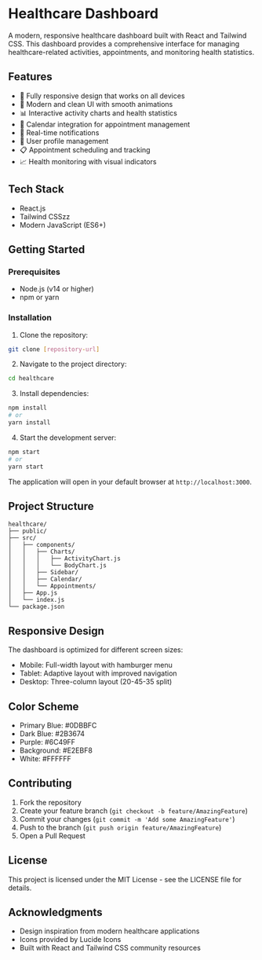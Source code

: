 # Healthcare Dashboard

A modern, responsive healthcare dashboard built with React and Tailwind CSS. This dashboard provides a comprehensive interface for managing healthcare-related activities, appointments, and monitoring health statistics.

## Features

- 📱 Fully responsive design that works on all devices
- 🎨 Modern and clean UI with smooth animations
- 📊 Interactive activity charts and health statistics
- 📅 Calendar integration for appointment management
- 🔔 Real-time notifications
- 👤 User profile management
- 📋 Appointment scheduling and tracking
- 📈 Health monitoring with visual indicators

## Tech Stack

- React.js
- Tailwind CSSzz
- Modern JavaScript (ES6+)

## Getting Started

### Prerequisites

- Node.js (v14 or higher)
- npm or yarn

### Installation

1. Clone the repository:
```bash
git clone [repository-url]
```

2. Navigate to the project directory:
```bash
cd healthcare
```

3. Install dependencies:
```bash
npm install
# or
yarn install
```

4. Start the development server:
```bash
npm start
# or
yarn start
```

The application will open in your default browser at `http://localhost:3000`.

## Project Structure

```
healthcare/
├── public/
├── src/
│   ├── components/
│   │   ├── Charts/
│   │   │   ├── ActivityChart.js
│   │   │   └── BodyChart.js
│   │   ├── Sidebar/
│   │   ├── Calendar/
│   │   └── Appointments/
│   ├── App.js
│   └── index.js
└── package.json
```

## Responsive Design

The dashboard is optimized for different screen sizes:
- Mobile: Full-width layout with hamburger menu
- Tablet: Adaptive layout with improved navigation
- Desktop: Three-column layout (20-45-35 split)

## Color Scheme

- Primary Blue: #0DBBFC
- Dark Blue: #2B3674
- Purple: #6C49FF
- Background: #E2EBF8
- White: #FFFFFF

## Contributing

1. Fork the repository
2. Create your feature branch (`git checkout -b feature/AmazingFeature`)
3. Commit your changes (`git commit -m 'Add some AmazingFeature'`)
4. Push to the branch (`git push origin feature/AmazingFeature`)
5. Open a Pull Request

## License

This project is licensed under the MIT License - see the LICENSE file for details.

## Acknowledgments

- Design inspiration from modern healthcare applications
- Icons provided by Lucide Icons
- Built with React and Tailwind CSS community resources 